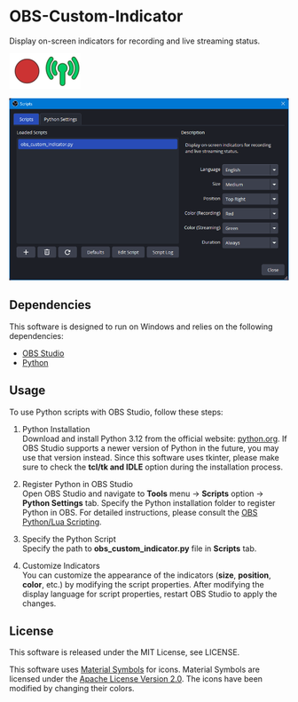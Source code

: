 # OBS-Custom-Indicator
Display on-screen indicators for recording and live streaming status.

!["Record Started Red"](bin/image/record_started_red.png)!["Stream Started Green"](bin/image/stream_started_green.png)

!["OBS Scripts"](bin/image/OBS_Scripts.png)

## Dependencies
This software is designed to run on Windows and relies on the following dependencies:
- [OBS Studio](https://obsproject.com/)
- [Python](https://www.python.org/)


## Usage
To use Python scripts with OBS Studio, follow these steps:

1. Python Installation<br>
	Download and install Python 3.12 from the official website: [python.org](https://www.python.org/downloads/windows/). If OBS Studio supports a newer version of Python in the future, you may use that version instead.
	Since this software uses tkinter, please make sure to check the **tcl/tk and IDLE** option during the installation process.

2. Register Python in OBS Studio<br>
	Open OBS Studio and navigate to **Tools** menu -> **Scripts** option -> **Python Settings** tab. Specify the Python installation folder to register Python in OBS. For detailed instructions, please consult the [OBS Python/Lua Scripting](https://docs.obsproject.com/scripting).

3. Specify the Python Script<br>
	Specify the path to **obs_custom_indicator.py** file in **Scripts** tab.

4. Customize Indicators<br>
	You can customize the appearance of the indicators (**size**, **position**, **color**, etc.) by modifying the script properties. After modifying the display language for script properties, restart OBS Studio to apply the changes.


## License
This software is released under the MIT License, see LICENSE.

This software uses [Material Symbols](https://fonts.google.com/icons) for icons. Material Symbols are licensed under the [Apache License Version 2.0](https://www.apache.org/licenses/LICENSE-2.0).
The icons have been modified by changing their colors.
